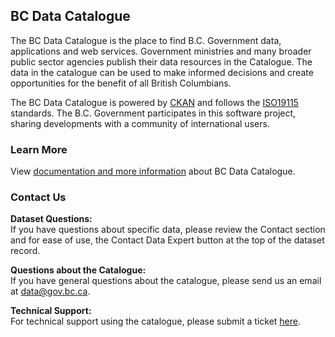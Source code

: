 ## BC Data Catalogue

The BC Data Catalogue is the place to find B.C. Government data, applications and web services. Government ministries and many broader public sector agencies publish their data resources in the Catalogue. The data in the catalogue can be used to make informed decisions and create opportunities for the benefit of all British Columbians.

The BC Data Catalogue is powered by [CKAN](http://ckan.org/) and follows the [ISO19115](https://www.iso.org/standard/53798.html) standards. The B.C. Government participates in this software project, sharing developments with a community of international users.


### Learn More

View [documentation and more information](https://www2.gov.bc.ca/gov/content?id=42230A1DCE4B442A8D72B7B11A53DA5F) about BC Data Catalogue.


### Contact Us

**Dataset Questions:**  
If you have questions about specific data, please review the Contact section and for ease of use, the Contact Data Expert button at the top of the dataset record.

**Questions about the Catalogue:**  
If you have general questions about the catalogue, please send us an email at [data@gov.bc.ca](mailto:data@gov.bc.ca).

**Technical Support:**  
For technical support using the catalogue, please submit a ticket [here](https://apps.nrs.gov.bc.ca/int/jira/servicedesk/customer/portals).
